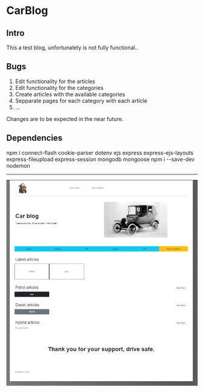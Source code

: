 # CarBlog

## Intro

This a test blog, unfortunately is not fully functional..

## Bugs

<ol>
  <li>Edit functionality for the articles</li>
  <li>Edit functionality for the categories</li>
  <li>Create articles with the available categories</li>
  <li>Sepparate pages for each category with each article</li>
  <li>...</li>
</ol>

Changes are to be expected in the near future.

## Dependencies

npm i connect-flash cookie-parser dotenv ejs express express-ejs-layouts express-fileupload express-session mongodb mongoose
npm i --save-dev nodemon

---

![Alt text](https://github.com/DarkMenthu/CarBlog/blob/master/Result.PNG?raw=true "result")
